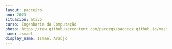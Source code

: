 ```yaml
---
layout: pacceiro
ano: 2023
situacion: ativo
curso: Engenharia da Computação
photo: https://raw.githubusercontent.com/pacceqx/pacceqx.github.io/master/assets/pic/bolsistas/2.png
name: ismael
display_name: Ismael Araújo
---
```


